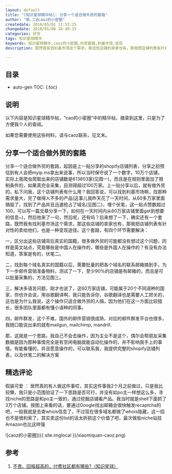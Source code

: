 ```yaml
---
layout: default
title: "[知识星球精华帖]: 分享一个适合做外贸的套路"
author: "枫.二@caoz的小密圈"
createdate: 2018/05/01 11:53:25
changedate: 2018/05/08 10:40:15
categories: 好货
tags: 知识星球精华
keywords: 知识星球精华,caoz的小密圈,外贸套路,利基市场,变现
description: 既然我有找利基市场这个需求，那这些店铺的卖家也有，那我把店铺列表有针对性的卖给他们，也是一种变现途径

---
```


## 目录
* auto-gen TOC:
{:toc}

## 说明

以下内容是知识星球精华帖，“cao的小密圈”中的精华帖，摘录到这里，只是为了方便我个人的查阅。

如果您需要使用这些材料，请与caoz联系，见文末。

## 分享一个适合做外贸的套路

分享一个适合做外贸的套路，起因是上一贴分享的shopify店铺列表，分享之初预估到有人会把myip.ms拿出来说事，所以当时保守说了一个数字，10万个店铺，实际上我爬虫爬取出来的店铺数是613803家(见图一)，而且是在规则里面加了限制条件的，如果真完全采集，目测得超过100万家。上一贴分享以后，就有做外贸的，私下问我，这个店铺列表有什么用？我回答说，可以找到利基市场啊，找那种需求量大，完了做得人不多的产品(这事儿我昨天花了一天时间，从60多万家里面搞掂了，找到了产品并且迅速抢占了域名(见图二)，埋个伏笔，这一贴点赞数超过100，可以写一篇文章分享一下，如何在一天时间内从60万家店铺里面get到想要的信息~)，然后他来了一句，然后呢，还有吗？后来想了一下，确实还有一个套路，既然我有找利基市场这个需求，那这些店铺的卖家也有，那我把店铺列表有针对性的卖给他们，也是一种变现途径。这个套路，有四个环节需要解决：

一，区分出这些店铺背后真实的国籍，很多做外贸的可能都没有想过这个问题，同样是英文站点，究竟哪些是中国人在操作的，哪些是外国人在操作的？有没有办法知道，答案是有的，伏笔二。

二，找到每个域名真实的国籍以后，需要批量的把各个域名的联系邮箱搞到手，为下一步邮件营销准备物料，测试了一下，至少90%的店铺是有邮箱的，而且是可以批量采集的，方法见图三。

三，解决多语言问题，刚才也说了，这60万家店铺，可能属于20个不同语种的国家，你也许会说，用谷歌翻译啊，我只能告诉你，谷歌翻译也是需要人工把关的，这也是为什么我说，这个操作只适合做外贸的人搞，因为他们在这一方面比较擅长，很多团队里面都有懂小语种的同事。

四，邮件群发，这个不难，国外的邮件营销很成熟，对应的邮件群发平台也很多，我随口能说出来的就有mailgun, mailchimp, mandrill.

那，这就是一个思路，我自己不会去操作，因为主业不是这个，偶尔会帮朋友采集数据是因为那种事情完全是有空闲电脑就能自动化操作的，并不影响我手上的事情。有能看懂的，并且愿意操作的，可以联系我，我提供完整的shopify店铺列表，以及伏笔二的解决方案

## 精选评论

假装可爱 ：  居然真的有人做这件事哎，其实这件事我2个月之前做过，只是我比较懒，我只是小范围验证了一下思路是否可行，并没有如po主一样想这么多，寻找niche的思路是和po主一致的，通过挖掘店铺看产品。我当时就是shell下面抓了3万个店铺。按图上来看的话，要通过Google找出邮箱会很快触发recaptcha的吧，一般我就是去查whois信息了，不过现在很多域名都做了whois隐藏，这一招也不是很利索了。其实卖这份list的话太折损这个价值了吧，最次做些niche站挂Amazon也比这样强

![caoz的小密圈]({{ site.imglocal }}/xiaomiquan-caoz.png) 

## 参考

1. [不贵、回报超高的，付费社区都有哪些?（知识星球）][1]

[1]: http://www.lijiaocn.com/%E5%A5%BD%E8%B4%A7/2018/04/25/fu-fei-she-que.html "不贵、回报超高的，付费社区都有哪些?（知识星球）" 
